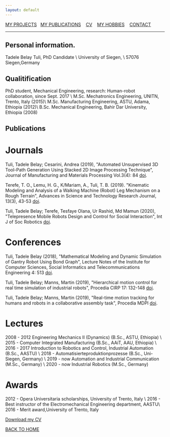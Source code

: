 ```yaml
---
layout: default
---
```

[MY PROJECTS](../Projects/2020-07-22-Projects.html) &nbsp;&nbsp;[MY PUBLICATIONS](../Publication/2020-07-22-Publications.html)  &nbsp;&nbsp;   [CV](../Resume/2020-07-22-Resume.html)   &nbsp;&nbsp;  [MY HOBBIES](../Hobby/2020-07-22-Hobby.html)  &nbsp;&nbsp; [CONTACT](../about.html) 

---
## Personal information. 
Tadele Belay Tuli, PhD Candidate \\
University of Siegen, \\
57076 Siegen,Germany

## Qualitification
PhD student, Mechanical Engineering, research: Human-robot collaboration, since Sept. 2017 \\
M.Sc. Mechatronics Engineering, UNITN, Trento, Italy (2015)\\
M.Sc. Manufacturing Engineering, ASTU, Adama, Ethiopia (2012)\\
B.Sc. Mechanical Engineering, Bahir Dar University, Ethiopia (2008)

## Publications

# Journals
Tuli, Tadele Belay; Cesarini, Andrea (2019), "Automated Unsupervised 3D Tool-Path Generation Using Stacked 2D Image Processing Technique", Journal of Manufacturing and Materials Processing Vol.3(4): 84 [doi](https://doi.org/10.3390/jmmp3040084).

Terefe, T. O., Lemu, H. G., K/Mariam, A., Tuli, T. B. (2019). "Kinematic Modeling and Analysis of a Walking Machine (Robot) Leg Mechanism on a Rough Terrain", Advances in Science and Technology Research Journal, 13(3), 43-53 [doi](https://doi.org/10.12913/22998624/109792).

Tuli, Tadele Belay; Terefe, Tesfaye Olana, Ur Rashid, Md Mamun (2020), "Telepresence Mobile Robots Design and Control for Social Interaction", Int J of Soc Robotics [doi](https://doi.org/10.1007/s12369-020-00676-3).

# Conferences

Tuli, Tadele Belay (2018), "Mathematical Modeling and Dynamic Simulation of Gantry Robot Using Bond Graph", Lecture Notes of the Institute for Computer Sciences, Social Informatics and Telecommunications Engineering 4: 513 [doi](https://doi.org/10.1007/978-3-319-95153-9_22).

Tuli, Tadele Belay; Manns, Martin (2019), "Hierarchical motion control for real time simulation of industrial robots", Procedia CIRP 17: 132-148 [doi](https://doi.org/10.1016/j.procir.2019.03.181).

Tuli, Tadele Belay; Manns, Martin (2019), "Real-time motion tracking for humans and robots in a collaborative assembly task", Procedia MDPI [doi](https://doi.org/10.3390/ecsa-6-06636).


# Lectures
2008 - 2012 Engineering Mechanics II (Dynamics) (B.Sc., ASTU, Ethiopia) \\
2015 - Computer Integrated Manufacturing (B.Sc., AAiT, AAU, Ethiopia) \\
2016 - 2017 Introduction to Robotics and Control, Industrial Automation (B.Sc., AASTU) \\
2018 - Automatisierteproduktionprozesse (B.Sc., Uni-Siegen, Germany) \\
2019 - now Automation and Industrial Communication (M.Sc., Germany) \\
2020 - now Industrial Robotics (M.Sc., Germany)

# Awards
2012 - Opera Universitaria scholarships, University of Trento, Italy \\
2016 - Best instructor of the Electromechanical Engineering department, AASTU\\
2016 - Merit award,University of Trento, Italy 

[Download my CV](TULI_CV.pdf)

[BACK TO HOME](../index.html)